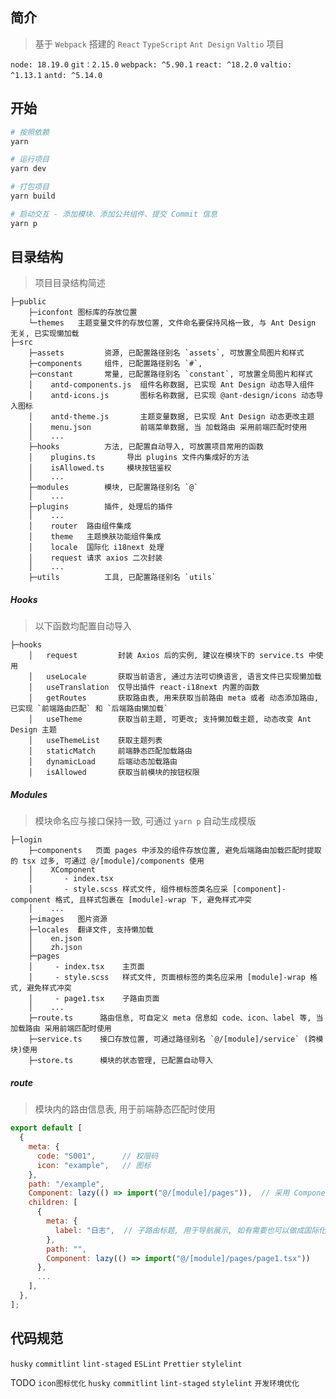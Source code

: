## 简介

> 基于 `Webpack` 搭建的 `React` `TypeScript` `Ant Design` `Valtio` 项目

`node: 18.19.0` `git：2.15.0` `webpack: ^5.90.1` `react: ^18.2.0` `valtio: ^1.13.1` `antd: ^5.14.0`

## 开始

```bash
# 按照依赖
yarn

# 运行项目
yarn dev

# 打包项目
yarn build

# 启动交互 - 添加模块、添加公共组件、提交 Commit 信息
yarn p
```

## 目录结构

> 项目目录结构简述

```text
├─public
    ├─iconfont 图标库的存放位置
    └─themes   主题变量文件的存放位置, 文件命名要保持风格一致, 与 Ant Design 无关, 已实现懒加载
├─src
    ├─assets         资源, 已配置路径别名 `assets`, 可放置全局图片和样式
    ├─components     组件, 已配置路径别名 `#`,
    ├─constant       常量, 已配置路径别名 `constant`, 可放置全局图片和样式
    │    antd-components.js  组件名称数据, 已实现 Ant Design 动态导入组件
    │    antd-icons.js       图标名称数据, 已实现 @ant-design/icons 动态导入图标
    │    antd-theme.js       主题变量数据, 已实现 Ant Design 动态更改主题
    │    menu.json           前端菜单数据, 当 加载路由 采用前端匹配时使用
    │    ...
    ├─hooks          方法, 已配置自动导入, 可放置项目常用的函数
    │    plugins.ts       导出 plugins 文件内集成好的方法
    │    isAllowed.ts     模块按钮鉴权
    │    ...
    ├─modules        模块, 已配置路径别名 `@`
    │    ...
    ├─plugins        插件, 处理后的插件
    │    ...
    │    router  路由组件集成
    │    theme   主题换肤功能组件集成
    │    locale  国际化 i18next 处理
    │    request 请求 axios 二次封装
    │    ...
    ├─utils          工具, 已配置路径别名 `utils`

```

##### Hooks

> 以下函数均配置自动导入

```text
├─hooks
    │   request         封装 Axios 后的实例, 建议在模块下的 service.ts 中使用
    │   useLocale       获取当前语言, 通过方法可切换语言, 语言文件已实现懒加载
    │   useTranslation  仅导出插件 react-i18next 内置的函数
    │   getRoutes       获取路由表, 用来获取当前路由 meta 或者 动态添加路由, 已实现 `前端路由匹配` 和 `后端路由懒加载`
    │   useTheme        获取当前主题, 可更改; 支持懒加载主题, 动态改变 Ant Design 主题
    │   useThemeList    获取主题列表
    │   staticMatch     前端静态匹配加载路由
    │   dynamicLoad     后端动态加载路由
    │   isAllowed       获取当前模块的按钮权限
```

##### Modules

> 模块命名应与接口保持一致, 可通过 `yarn p` 自动生成模版

```text
├─login
    ├─components   页面 pages 中涉及的组件存放位置, 避免后端路由加载匹配时提取的 tsx 过多, 可通过 @/[module]/components 使用
    │    XComponent
    │       - index.tsx
    │       - style.scss 样式文件, 组件根标签类名应采 [component]-component 格式, 且样式包裹在 [module]-wrap 下, 避免样式冲突
    │    ...
    ├─images   图片资源
    ├─locales  翻译文件, 支持懒加载
    │    en.json
    │    zh.json
    ├─pages
    │     - index.tsx    主页面
    │     - style.scss   样式文件, 页面根标签的类名应采用 [module]-wrap 格式, 避免样式冲突
    │     - page1.tsx    子路由页面
    │    ...
    ├─route.ts      路由信息, 可自定义 meta 信息如 code、icon、label 等, 当 加载路由 采用前端匹配时使用
    ├─service.ts    接口存放位置, 可通过路径别名 `@/[module]/service` (跨模块)使用
    ├─store.ts      模块的状态管理, 已配置自动导入
```

##### route

> 模块内的路由信息表, 用于前端静态匹配时使用

```javascript
export default [
  {
    meta: {
      code: "S001",      // 权限码
      icon: "example",   // 图标
    },
    path: "/example",
    Component: lazy(() => import("@/[module]/pages")),  // 采用 Component lazy 的方式懒加载组件
    children: [
      {
        meta: {
          label: "日志",  // 子路由标题, 用于导航展示, 如有需要也可以做成国际化
        },
        path: "",
        Component: lazy(() => import("@/[module]/pages/page1.tsx"))
      },
      ...
    ],
  },
];
```

## 代码规范

`husky` `commitlint` `lint-staged` `ESLint` `Prettier` `stylelint`

TODO `icon图标优化` `husky` `commitlint` `lint-staged` `stylelint` `开发环境优化`
